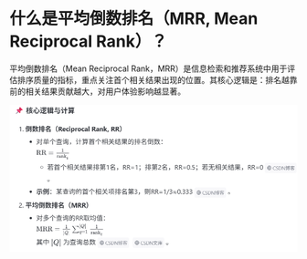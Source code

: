 # 什么是平均倒数排名（MRR, Mean Reciprocal Rank）？
平均倒数排名（Mean Reciprocal Rank，MRR）是信息检索和推荐系统中用于评估排序质量的指标，重点关注首个相关结果出现的位置。其核心逻辑是：排名越靠前的相关结果贡献越大，对用户体验影响越显著。

<img src="image/MRR.png">

